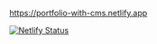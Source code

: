 https://portfolio-with-cms.netlify.app

[![Netlify Status](https://api.netlify.com/api/v1/badges/9c9714e4-3823-4552-b787-a7b58dc63e41/deploy-status)](https://app.netlify.com/sites/portfolio-with-cms/deploys)


